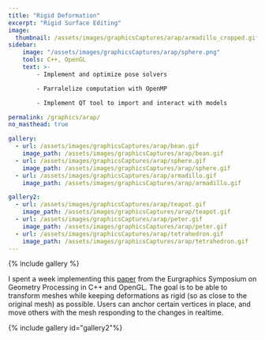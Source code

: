 ```yaml
---
title: "Rigid Deformation"
excerpt: "Rigid Surface Editing"
image:
  thumbnail: /assets/images/graphicsCaptures/arap/armadillo_cropped.gif
sidebar:
    image: "/assets/images/graphicsCaptures/arap/sphere.png"
    tools: C++, OpenGL
    text: >-
        - Implement and optimize pose solvers

        - Parralelize computation with OpenMP

        - Implement QT tool to import and interact with models

permalink: /graphics/arap/
no_masthead: true

gallery:
  - url: /assets/images/graphicsCaptures/arap/bean.gif
    image_path: /assets/images/graphicsCaptures/arap/bean.gif
  - url: /assets/images/graphicsCaptures/arap/sphere.gif
    image_path: /assets/images/graphicsCaptures/arap/sphere.gif
  - url: /assets/images/graphicsCaptures/arap/armadillo.gif
    image_path: /assets/images/graphicsCaptures/arap/armadillo.gif

gallery2:
  - url: /assets/images/graphicsCaptures/arap/teapot.gif
    image_path: /assets/images/graphicsCaptures/arap/teapot.gif
  - url: /assets/images/graphicsCaptures/arap/peter.gif
    image_path: /assets/images/graphicsCaptures/arap/peter.gif
  - url: /assets/images/graphicsCaptures/arap/tetrahedron.gif
    image_path: /assets/images/graphicsCaptures/arap/tetrahedron.gif
---
```

  <!-- overlay_color: "#000" -->
  <!-- overlay_filter: "0.8" -->
  <!-- overlay_image: /assets/images/graphicsCaptures/arap/sphere.png -->

{% include gallery %}

I spent a week implementing this [paper](https://igl.ethz.ch/projects/ARAP/arap_web.pdf) from the Eurgraphics Symposium on Geometry Processing in C++ and OpenGL.
The goal is to be able to transform meshes while keeping deformations as rigid (so as close to the original mesh) as possible.
Users can anchor certain vertices in place, and move others with the mesh responding to the changes in realtime.

{% include gallery id="gallery2"%}
